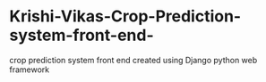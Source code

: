 # Krishi-Vikas-Crop-Prediction-system-front-end-
crop prediction system front end created using Django python web framework
